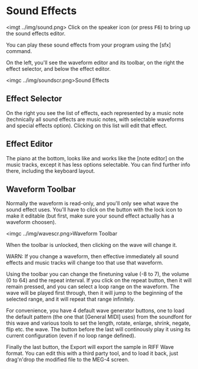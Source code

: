 Sound Effects
=============

<imgt ../img/sound.png> Click on the speaker icon (or press <kbd>F6</kbd>) to bring up the sound effects editor.

You can play these sound effects from your program using the [sfx] command.

On the left, you'll see the waveform editor and its toolbar, on the right the effect selector, and below the effect editor.

<imgc ../img/soundscr.png><fig>Sound Effects</fig>

## Effect Selector

On the right you see the list of effects, each represented by a music note (technically all sound effects are music notes,
with selectable waveforms and special effects option). Clicking on this list will edit that effect.

## Effect Editor

The piano at the bottom, looks like and works like the [note editor] on the music tracks, except it has less options selectable.
You can find further info there, including the keyboard layout.

<h2 sfx_tools>Waveform Toolbar</h2>

Normally the waveform is read-only, and you'll only see what wave the sound effect uses. You'll have to click on the button
with the lock icon to make it editable (but first, make sure your sound effect actually has a waveform choosen).

<imgc ../img/wavescr.png><fig>Waveform Toolbar</fig>

When the toolbar is unlocked, then clicking on the wave will change it.

WARN: If you change a waveform, then effective immediately all sound effects and music tracks will change too that use that
waveform.

Using the toolbar you can change the finetuning value (-8 to 7), the volume (0 to 64) and the repeat interval. If you click on
the repeat button, then it will remain pressed, and you can select a loop range on the waveform. The wave will be played first
through, then it will jump to the beginning of the selected range, and it will repeat that range infinitely.

For convenience, you have 4 default wave generator buttons, one to load the default pattern (the one that [General MIDI] uses)
from the soundfont for this wave and various tools to set the length, rotate, enlarge, shrink, negate, flip etc. the wave. The
button before the last will continously play it using its current configuration (even if no loop range defined).

Finally the last button, the <ui1>Export</ui1> will export the sample in RIFF Wave format. You can edit this with a third party
tool, and to load it back, just drag'n'drop the modified file to the MEG-4 screen.
